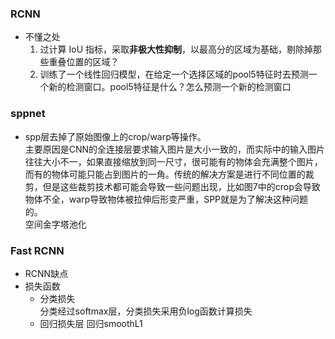 
### RCNN
- 不懂之处  
  1. 过计算 IoU 指标，采取**非极大性抑制**，以最高分的区域为基础，剔除掉那些重叠位置的区域？
  2. 训练了一个线性回归模型，在给定一个选择区域的pool5特征时去预测一个新的检测窗口。pool5特征是什么？怎么预测一个新的检测窗口

### sppnet
- spp层去掉了原始图像上的crop/warp等操作。  
   主要原因是CNN的全连接层要求输入图片是大小一致的，而实际中的输入图片往往大小不一，如果直接缩放到同一尺寸，很可能有的物体会充满整个图片，而有的物体可能只能占到图片的一角。传统的解决方案是进行不同位置的裁剪，但是这些裁剪技术都可能会导致一些问题出现，比如图7中的crop会导致物体不全，warp导致物体被拉伸后形变严重，SPP就是为了解决这种问题的。  
   空间金字塔池化

### Fast RCNN
- RCNN缺点
- 损失函数  
  - 分类损失  
    分类经过softmax层，分类损失采用负log函数计算损失 
  - 回归损失层
    回归smoothL1
<!--stackedit_data:
eyJoaXN0b3J5IjpbMjA1MTI1NTA1MCwxMjUwNjY3ODI2LDExND
A5NzAyNzUsNzI3OTIwMjgwLDk1MjQ1NDMxMiwxMTA4NDg5MTU2
LC0xOTY5OTk1NzAyLDE1NzY1MjAyMDEsLTEyNDkxMjM4NDUsLT
IwODg3NDY2MTJdfQ==
-->